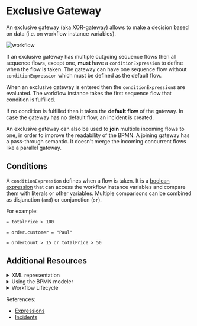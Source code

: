 # Exclusive Gateway

An exclusive gateway (aka XOR-gateway) allows to make a decision based on data (i.e. on workflow instance variables).

![workflow](/bpmn-workflows/exclusive-gateways/exclusive-gateway.png)

If an exclusive gateway has multiple outgoing sequence flows then all sequence flows, except one, **must** have a `conditionExpression` to define when the flow is taken. The gateway can have one sequence flow without `conditionExpression` which must be defined as the default flow.

When an exclusive gateway is entered then the `conditionExpression`s are evaluated. The workflow instance takes the first sequence flow that condition is fulfilled.

If no condition is fulfilled then it takes the **default flow** of the gateway. In case the gateway has no default flow, an incident is created.

An exclusive gateway can also be used to **join** multiple incoming flows to one, in order to improve the readability of the BPMN. A joining gateway has a pass-through semantic. It doesn't merge the incoming concurrent flows like a parallel gateway.

## Conditions

A `conditionExpression` defines when a flow is taken. It is a [boolean expression](/reference/expressions.html#boolean-expressions) that can access the workflow instance variables and compare them with literals or other variables. Multiple comparisons can be combined as disjunction (`and`) or conjunction (`or`).

For example:

```
= totalPrice > 100

= order.customer = "Paul"

= orderCount > 15 or totalPrice > 50
```

## Additional Resources

<details>
  <summary>XML representation</summary>
  <p>An exclusive gateway with two outgoing sequence flows:

```xml
<bpmn:exclusiveGateway id="exclusiveGateway" default="else" />

<bpmn:sequenceFlow id="priceGreaterThan100" name="totalPrice &#62; 100"
  sourceRef="exclusiveGateway" targetRef="shipParcelWithInsurance">
  <bpmn:conditionExpression xsi:type="bpmn:tFormalExpression">
    = totalPrice &gt; 100
  </bpmn:conditionExpression>
</bpmn:sequenceFlow>

<bpmn:sequenceFlow id="else" name="else"
  sourceRef="exclusiveGateway" targetRef="shipParcel" />
```

  </p>
</details>

<details>
  <summary>Using the BPMN modeler</summary>
  <p>Adding an exclusive gateway with two outgoing sequence flows:

![exclusive-gateway](/bpmn-workflows/exclusive-gateways/exclusive-gateway.gif)
  </p>
</details>

<details>
  <summary>Workflow Lifecycle</summary>
  <p>Workflow instance records of an exclusive gateway:

<table>
    <tr>
        <th>Intent</th>
        <th>Element Id</th>
        <th>Element Type</th>
    </tr>
    <tr>
        <td>ELEMENT_ACTIVATING</td>
        <td>shipping-gateway</td>
        <td>EXCLUSIVE_GATEWAY</td>
    <tr>
    <tr>
        <td>ELEMENT_ACTIVATED</td>
        <td>shipping-gateway</td>
        <td>EXCLUSIVE_GATEWAY</td>
    <tr>
    <tr>
        <td>ELEMENT_COMPLETING</td>
        <td>shipping-gateway</td>
        <td>EXCLUSIVE_GATEWAY</td>
    <tr>
    <tr>
        <td>ELEMENT_COMPLETED</td>
        <td>shipping-gateway</td>
        <td>EXCLUSIVE_GATEWAY</td>
    <tr>
    <tr>
        <td>SEQUENCE_FLOW_TAKEN</td>
        <td>priceGreaterThan100</td>
        <td>SEQUENCE_FLOW</td>
    <tr>
</table>

  </p>
</details>

References:
* [Expressions](/reference/expressions.html)
* [Incidents](/reference/incidents.html)
